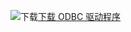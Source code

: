![下载](../ssdt/media/download.png)[下载 ODBC 驱动程序](https://blogs.msdn.microsoft.com/sqlnativeclient/2016/10/20/odbc-driver-13-0-for-linux-released/)